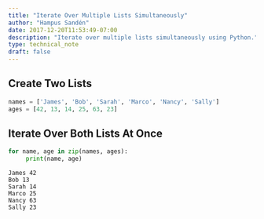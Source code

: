 ```yaml
---
title: "Iterate Over Multiple Lists Simultaneously"
author: "Hampus Sandén"
date: 2017-12-20T11:53:49-07:00
description: "Iterate over multiple lists simultaneously using Python."
type: technical_note
draft: false
---
```

## Create Two Lists


```python
names = ['James', 'Bob', 'Sarah', 'Marco', 'Nancy', 'Sally']
ages = [42, 13, 14, 25, 63, 23]
```

## Iterate Over Both Lists At Once


```python
for name, age in zip(names, ages):
     print(name, age)
```

    James 42
    Bob 13
    Sarah 14
    Marco 25
    Nancy 63
    Sally 23

